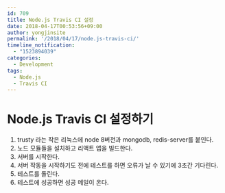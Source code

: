 ```yaml
---
id: 709
title: Node.js Travis CI 설정
date: 2018-04-17T00:53:56+09:00
author: yongjinsite
permalink: '/2018/04/17/node.js-travis-ci/'
timeline_notification:
  - "1523894039"
categories:
  - Development
tags:
  - Node.js
  - Travis CI
---
```

# Node.js Travis CI 설정하기

<script src="https://gist.github.com/16Yongjin/886acb3683aaea4581b3415a7cda36e7.js"></script>

1. trusty 라는 작은 리눅스에 node 8버전과 mongodb, redis-server를 붙인다.
2. 노드 모듈들을 설치하고 리액트 앱을 빌드한다.
3. 서버를 시작한다.
4. 서버 작동을 시작하기도 전에 테스트를 하면 오류가 날 수 있기에 3초간 기다린다.
5. 테스트를 돌린다.
6. 테스트에 성공하면 성공 메일이 온다.